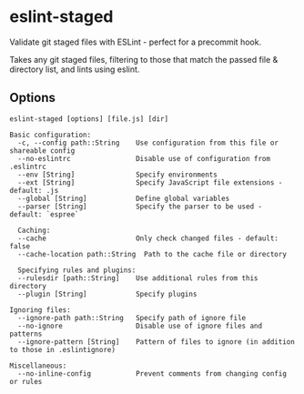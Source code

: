 # eslint-staged

Validate git staged files with ESLint - perfect for a precommit hook.  

Takes any git staged files, filtering to those that match the passed file & directory list, and lints using eslint.

## Options

```text
eslint-staged [options] [file.js] [dir]

Basic configuration:
  -c, --config path::String    Use configuration from this file or shareable config
  --no-eslintrc                Disable use of configuration from .eslintrc
  --env [String]               Specify environments
  --ext [String]               Specify JavaScript file extensions - default: .js
  --global [String]            Define global variables
  --parser [String]            Specify the parser to be used - default: `espree`

  Caching:
  --cache                      Only check changed files - default: false
  --cache-location path::String  Path to the cache file or directory

  Specifying rules and plugins:
  --rulesdir [path::String]    Use additional rules from this directory
  --plugin [String]            Specify plugins

Ignoring files:
  --ignore-path path::String   Specify path of ignore file
  --no-ignore                  Disable use of ignore files and patterns
  --ignore-pattern [String]    Pattern of files to ignore (in addition to those in .eslintignore)

Miscellaneous:
  --no-inline-config           Prevent comments from changing config or rules
```
